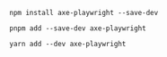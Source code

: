 ```shell renderer="common" language="js" packageManager="npm"
npm install axe-playwright --save-dev
```

```shell renderer="common" language="js" packageManager="pnpm"
pnpm add --save-dev axe-playwright
```

```shell renderer="common" language="js" packageManager="yarn"
yarn add --dev axe-playwright
```
